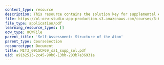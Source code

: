 ```yaml
---
content_type: resource
description: This resource contains the solution key for supplemental exams problems.
file: https://ol-ocw-studio-app-production.s3.amazonaws.com/courses/3-091sc-introduction-to-solid-state-chemistry-fall-2010/a91b25132c4590b613bb283b7a36931a_MIT3_091SCF09_sa1_supp_sol.pdf
file_type: application/pdf
learning_resource_types: []
ocw_type: OCWFile
parent_title: 'Self-Assessment: Structure of the Atom'
parent_type: CourseSection
resourcetype: Document
title: MIT3_091SCF09_sa1_supp_sol.pdf
uid: a91b2513-2c45-90b6-13bb-283b7a36931a
---
```

